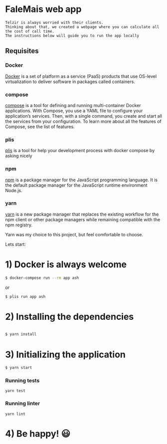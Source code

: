 
# FaleMais web app

    Telzir is always worried with their clients.
    Thinking about that, we created a webpage where you can calculate all the cost of call time.
    The instructions below will guide you to run the app locally

## Requisites

### Docker

[Docker](https://www.docker.com) is a set of platform as a service (PaaS) products that use OS-level virtualization to deliver software in packages called containers.

### compose


[compose](https://docs.docker.com/compose) is a tool for defining and running multi-container Docker applications. With Compose, you use a YAML file to configure your application’s services. Then, with a single command, you create and start all the services from your configuration. To learn more about all the features of Compose, see the list of features.


### plis


[plis](https://github.com/IcaliaLabs/plis) is a tool for help your development process with docker compose by asking nicely


### npm


[npm](https://www.npmjs.com) is a package manager for the JavaScript programming language. It is the default package manager for the JavaScript runtime environment Node.js.

### yarn

[yarn](https://yarnpkg.com) is a new package manager that replaces the existing workflow for the npm client or other package managers while remaining compatible with the npm registry.


Yarn was my choice to this project, but feel comfortable to choose.

Lets start:

# 1) Docker is always welcome
```bash
$ docker-compose run --rm app ash 
```
or 

```bash
$ plis run app ash 
```

# 2) Installing the dependencies
```bash

$ yarn install
```


# 3) Initializing the application
```bash
$ yarn start
```

### Running tests

    yarn test

### Running linter

    yarn lint

# 4) Be happy! :smiley:
